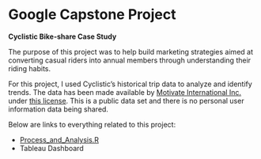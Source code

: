# Google Capstone Project
**Cyclistic Bike-share Case Study**

The purpose of this project was to help build marketing strategies aimed at converting casual riders into annual members through understanding their riding habits.

For this project, I used Cyclistic’s historical trip data to analyze and identify trends. The data has been made available by [Motivate International Inc.](https://divvy-tripdata.s3.amazonaws.com/index.html) under [this license](https://ride.divvybikes.com/data-license-agreement). This is a public data set and there is no personal user information data being shared.

Below are links to everything related to this project:
* [Process_and_Analysis.R](https://github.com/naviubhi/Google-Capstone-Project/blob/main/Process%20%26%20Analysis.R)
* Tableau Dashboard
